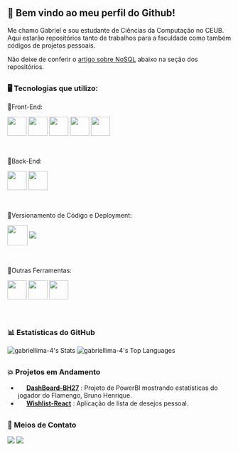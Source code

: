 ## 👋 Bem vindo ao meu perfil do Github!

Me chamo Gabriel e sou estudante de Ciências da Computação no CEUB.
<br/>
Aqui estarão repositórios tanto de trabalhos para a faculdade como também códigos de projetos pessoais.
<br/>

Não deixe de conferir o [artigo sobre NoSQL](https://github.com/gabriellima-4/Banco-de-Dados-NoSQL) abaixo na seção dos repositórios.

<h2></h2>

### 🖥️ Tecnologias que utilizo:

🔸Front-End:
<div>
  <img align="center" width=43 height=43 src="https://cdn.jsdelivr.net/gh/devicons/devicon@latest/icons/html5/html5-original.svg" />
  <img align="center" width=43 height=43 src="https://cdn.jsdelivr.net/gh/devicons/devicon@latest/icons/css3/css3-original.svg" />
  <img align="center" width=43 height=43 src="https://cdn.jsdelivr.net/gh/devicons/devicon@latest/icons/javascript/javascript-original.svg" />
  <img align="center" width=43 height=43 src="https://cdn.jsdelivr.net/gh/devicons/devicon@latest/icons/react/react-original.svg" />
  <img align="center" width=43 height=43 src="https://cdn.jsdelivr.net/gh/devicons/devicon@latest/icons/reactrouter/reactrouter-original-wordmark.svg" />
</div>

<br/>
<br/>

🔸Back-End:
<div>
  <img align="center" width=43 height=43 src="https://cdn.jsdelivr.net/gh/devicons/devicon@latest/icons/python/python-original.svg" />
  <img align="center" width=43 height=43 src="https://cdn.jsdelivr.net/gh/devicons/devicon@latest/icons/go/go-original-wordmark.svg" />
</div>

<br/>
<br/>

🔸Versionamento de Código e Deployment:
<div>
  <img align="center" width=45 height=45 src="https://cdn.jsdelivr.net/gh/devicons/devicon@latest/icons/git/git-plain-wordmark.svg" />
  <img align="center" src="https://img.shields.io/badge/Vercel-000000?style=for-the-badge&logo=vercel&logoColor=white">
</div>

<br/>
<br/>

🔸Outras Ferramentas:
<div>
  <img align="center" width=43 height=43 src="https://cdn.jsdelivr.net/gh/devicons/devicon@latest/icons/figma/figma-original.svg" />
  <img align="center" width=43 height=43 src="https://img.icons8.com/?size=100&id=3sGOUDo9nJ4k&format=png&color=000000" />
  <img align="center" width=43 height=43 src="https://cdn.jsdelivr.net/gh/devicons/devicon@latest/icons/npm/npm-original-wordmark.svg">
</div>

<br/>
<br/>
<h2></h2>

### 📊 Estatísticas do GitHub

![gabriellima-4's Stats](https://github-readme-stats.vercel.app/api?username=gabriellima-4&theme=nord&show_icons=true&hide_border=true&count_private=true)
![gabriellima-4's Top Languages](https://github-readme-stats.vercel.app/api/top-langs/?username=gabriellima-4&theme=nord&show_icons=true&hide_border=true&layout=compact)


<h2></h2>

### 💥 Projetos em Andamento
- <img src="https://img.icons8.com/?size=100&id=59&format=png&color=FFFFFF" width="15"> **[DashBoard-BH27](https://github.com/gabriellima-4/Dashboard-BH27)** : Projeto de PowerBI mostrando estatísticas do jogador do Flamengo, Bruno Henrique.
- <img src="https://img.icons8.com/?size=100&id=r8uJkvcILBht&format=png&color=FFFFFF" width=15> **[Wishlist-React](https://github.com/gabriellima-4/Wishlist-React)** : Aplicação de lista de desejos pessoal.

<h2></h2>

### 📮 Meios de Contato
<div>
  <a href="https://instagram.com/lima_0g" target="_blank"><img src="https://img.shields.io/badge/-Instagram-%23E4405F?style=for-the-badge&logo=instagram&logoColor=white" target="_blank"></a>
  <a href="https://www.linkedin.com/in/gabriel-de-medeiros-lima" target="_blank"> <img src="https://img.shields.io/badge/LinkedIn-0077B5?style=for-the-badge&logo=linkedin&logoColor=white"></a>
</div>
